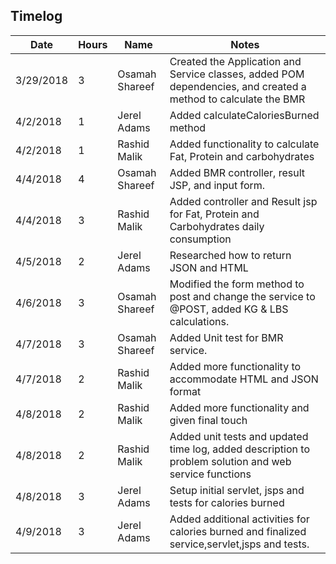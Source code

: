 ## Timelog

|  Date | Hours  | Name | Notes |
|-------|--------|------|-------|
|     3/29/2018  |     3   |   Osamah Shareef   |   Created the Application and Service classes, added POM dependencies, and created a method to calculate the BMR  |
|     4/2/2018  |     1   |   Jerel Adams   |    Added calculateCaloriesBurned method  |
|     4/2/2018  |     1   |   Rashid Malik   |    Added functionality to calculate Fat, Protein and carbohydrates  |
|     4/4/2018  |     4   |   Osamah Shareef   |    Added BMR controller, result JSP, and input form.  |
|     4/4/2018  |     3   |   Rashid Malik   |    Added controller and Result jsp for Fat, Protein and Carbohydrates daily consumption |
|     4/5/2018  |     2  |   Jerel Adams   |    Researched how to return JSON and HTML  |
|     4/6/2018  |     3   |   Osamah Shareef   |    Modified the form method to post and change the service to @POST, added KG & LBS calculations. |
|     4/7/2018  |     3   |   Osamah Shareef   |    Added Unit test for BMR service. |
|     4/7/2018  |     2   |   Rashid Malik   |    Added more functionality to accommodate HTML and JSON format |
|     4/8/2018  |     2   |   Rashid Malik   |    Added more functionality and given final touch |
|     4/8/2018  |     2   |   Rashid Malik   |    Added unit tests and updated time log, added description to problem solution and web service functions |
|     4/8/2018  |     3  |   Jerel Adams   |    Setup initial servlet, jsps and tests for calories burned |
|     4/9/2018  |     3  |   Jerel Adams   |    Added additional activities for calories burned and finalized service,servlet,jsps and tests. |
